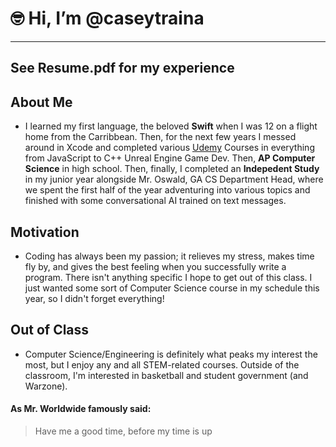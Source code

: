 # 🤓 Hi, I’m @caseytraina
________________________

## See Resume.pdf for my experience

## About Me
- I learned my first language, the beloved **Swift** when I was 12 on a flight home from the Carribbean. Then, for the next few years I messed around in Xcode and completed various [Udemy](http://www.udemy.com) Courses in everything from JavaScript to C++ Unreal Engine Game Dev. Then, __AP Computer Science__ in high school. Then, finally, I completed an **Indepedent Study** in my junior year alongside Mr. Oswald, GA CS Department Head, where we spent the first half of the year adventuring into various topics and finished with some conversational AI trained on text messages. 

## Motivation
- Coding has always been my passion; it relieves my stress, makes time fly by, and gives the best feeling when you successfully write a program. There isn't anything specific I hope to get out of this class. I just wanted some sort of Computer Science course in my schedule this year, so I didn't forget everything!

## Out of Class
- Computer Science/Engineering is definitely what peaks my interest the most, but I enjoy any and all STEM-related courses. Outside of the classroom, I'm interested in basketball and student government (and Warzone).

#### As Mr. Worldwide famously said:

> Have me a good time,
> before my time is up
